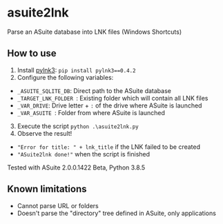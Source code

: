 # asuite2lnk
Parse an ASuite database into LNK files (Windows Shortcuts)

## How to use 

1. Install [pylnk3](https://github.com/strayge/pylnk): `pip install pylnk3==0.4.2`
2. Configure the following variables:
  * `_ASUITE_SQLITE_DB`: Direct path to the ASuite database
  * `_TARGET_LNK_FOLDER `: Existing folder which will contain all LNK files
  * `_VAR_DRIVE`: Drive letter + `:` of the drive where ASuite is launched
  * `_VAR_ASUITE `: Folder from where ASuite is launched
3. Execute the script `python .\asuite2lnk.py`
4. Observe the result!
  * `"Error for title: " + lnk_title` if the LNK failed to be created
  * `"ASuite2lnk done!"` when the script is finished

Tested with ASuite 2.0.0.1422 Beta, Python 3.8.5

## Known limitations

* Cannot parse URL or folders
* Doesn't parse the "directory" tree defined in ASuite, only applications
